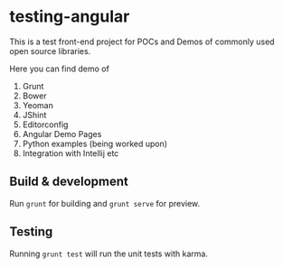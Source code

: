 # testing-angular

This is a test front-end project for POCs and Demos of commonly used open source libraries.

Here you can find demo of 
1) Grunt
2) Bower
3) Yeoman
4) JShint
5) Editorconfig
6) Angular Demo Pages
7) Python examples (being worked upon)
8) Integration with Intellij
etc
 
## Build & development

Run `grunt` for building and `grunt serve` for preview.

## Testing

Running `grunt test` will run the unit tests with karma.
